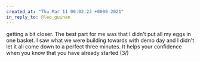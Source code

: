 ```yaml
---
created_at: "Thu Mar 11 00:02:23 +0000 2021"
in_reply_to: @leo_guinan
---
```


getting a bit closer. The best part for me was that I didn't put all my eggs in one basket. I saw what we were building towards with demo day and I didn't let it all come down to a perfect three minutes. It helps your confidence when you know that you have already started (3/)